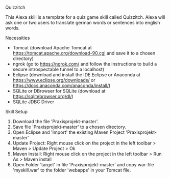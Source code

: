 Quizzitch

This Alexa skill is a template for a quiz game skill called Quizzitch. Alexa will ask one or two users to translate german words or sentences into english words.

Necessities

- Tomcat (download Apache Tomcat at https://tomcat.apache.org/download-90.cgi and save it to a chosen directory)
- ngrok (go to https://ngrok.com/ and follow the instructions to build a secure introspectable tunnel to a localhost)
- Eclipse (download and install the IDE Eclipse or Anaconda at https://www.eclipse.org/downloads/ or https://docs.anaconda.com/anaconda/install/)
- SQLite or DBrowser for SQLite  (download at https://sqlitebrowser.org/dl/)
- SQLite JDBC Driver


Skill Setup

1. Download the file 'Praxisprojekt-master'.
2. Save file 'Praxisprojekt-master' to a chosen directory.
2. Open Eclipse and 'Import' the existing Maven Project 'Praxisprojekt-master'
3. Update Project: Right mouse click on the project in the left toolbar > Maven > Update Project > Ok
4. Maven Install: Right mouse click on the project in the left toolbar > Run As > Maven install
5. Open Folder 'target' in file 'Praxisprojekt-master' and copy war-file 'myskill.war' to the folder 'webapps' in your Tomcat file.
